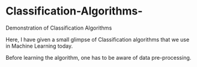 # Classification-Algorithms-
Demonstration of Classification Algorithms

Here, I have given a small glimpse of Classification algorithms that we use in Machine Learning today.

Before learning the algorithm, one has to be aware of data pre-processing.

